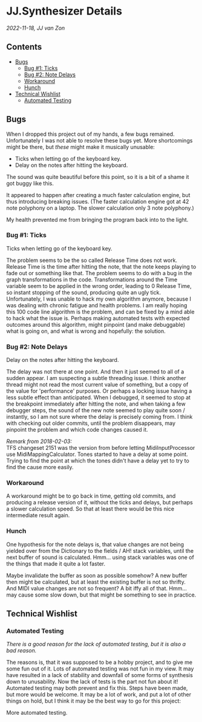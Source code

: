 JJ.Synthesizer Details
======================

*2022-11-18, JJ van Zon*

<h2>Contents</h2>

- [Bugs](#bugs)
    - [Bug #1: Ticks](#bug-1-ticks)
    - [Bug #2: Note Delays](#bug-2-note-delays)
    - [Workaround](#workaround)
    - [Hunch](#hunch)
- [Technical Wishlist](#technical-wishlist)
    - [Automated Testing](#automated-testing)

Bugs
----

When I dropped this project out of my hands, a few bugs remained. Unfortunately I was not able to resolve these bugs yet. More shortcomings might be there, but *these* might make it musically unusable:

- Ticks when letting go of the keyboard key.
- Delay on the notes after hitting the keyboard.

The sound was quite beautiful before this point, so it is a bit of a shame it got buggy like this.

It appeared to happen after creating a much faster calculation engine, but thus introducing breaking issues. (The faster calculation engine got at 42 note polyphony on a laptop. The slower calculation only 3 note polyphony.)

My health prevented me from bringing the program back into to the light.

### Bug #1: Ticks

Ticks when letting go of the keyboard key.

The problem seems to be the so called Release Time does not work. Release Time is the time after hitting the note, that the note keeps playing to fade out or something like that. The problem seems to do with a bug in the graph transformations in the code. Transformations around the Time variable seem to be applied in the wrong order, leading to 0 Release Time, so instant stopping of the sound, producing quite an ugly tick. Unfortunately, I was unable to hack my own algorithm anymore, because I was dealing with chronic fatigue and health problems. I am really hoping this 100 code line algorithm is the problem, and can be fixed by a mind able to hack what the issue is. Perhaps making automated tests with expected outcomes around this algorithm, might pinpoint (and make debuggable) what is going on, and what is wrong and hopefully: the solution.

### Bug #2: Note Delays

Delay on the notes after hitting the keyboard.

The delay was not there at one point. And then it just seemed to all of a sudden appear. I am suspecting a subtle threading issue. I think another thread might not read the most current value of something, but a copy of the value for 'performance' purposes. Or perhaps a locking issue having a less subtle effect than anticipated. When I debugged, it seemed to stop at the breakpoint immediately after hitting the note, and when taking a few debugger steps, the sound of the new note seemed to play quite soon / instantly, so I am not sure where the delay is precisely coming from. I think with checking out older commits, until the problem disappears, may pinpoint the problem and which code changes caused it.

*Remark from 2018-02-03:*  
TFS changeset 2151 was the version from before letting MidiInputProcessor use MidiMappingCalculator. Tones started to have a delay at some point. Trying to find the point at which the tones didn't have a delay yet to try to find the cause more easily.

### Workaround

A workaround might be to go back in time, getting old commits, and producing a release version of it, without the ticks and delays, but perhaps a slower calculation speed. So that at least there would be this nice intermediate result again.

### Hunch

One hypothesis for the note delays is, that value changes are not being yielded over from the Dictionary to the fields / AH! stack variables, until the next buffer of sound is calculated. Hmm... using stack variables was one of the things that made it quite a lot faster.

Maybe invalidate the buffer as soon as possible somehow? A new buffer then might be calculated, but at least the existing buffer is not so thrifty. And MIDI value changes are not so frequent? A bit iffy all of that. Hmm... may cause some slow down, but that might be something to see in practice.


Technical Wishlist
------------------

### Automated Testing

*There is a good reason for the lack of automated testing, but it is also a bad reason.*

The reasons is, that it was supposed to be a hobby project, and to give me some fun out of it. Lots of automated testing was not fun in my view. It may have resulted in a lack of stability and downfall of some forms of synthesis down to unusability. Now the lack of tests is the part not fun about it! Automated testing may both prevent and fix this. Steps have been made, but more would be welcome. It may be a lot of work, and put a lot of other things on hold, but I think it may be the best way to go for this project:

More automated testing.